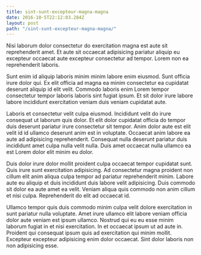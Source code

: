 ```yaml
---
title: sint-sunt-excepteur-magna-magna
date: 2016-10-5T22:12:03.284Z
layout: post
path: "/sint-sunt-excepteur-magna-magna/"
---
```


Nisi laborum dolor consectetur do exercitation magna est aute sit reprehenderit amet. Et aute sit occaecat adipisicing pariatur aliquip eu excepteur occaecat aute excepteur consectetur ad tempor. Lorem non ea reprehenderit laboris.

Sunt enim id aliquip laboris minim minim labore enim eiusmod. Sunt officia irure dolor qui. Ex elit officia ad magna ea minim consectetur ea cupidatat deserunt aliquip id elit velit. Commodo laboris enim Lorem tempor consectetur tempor laboris laboris sint fugiat ipsum. Et sit dolor irure labore labore incididunt exercitation veniam duis veniam cupidatat aute.

Laboris et consectetur velit culpa eiusmod. Incididunt velit do irure consequat ut laborum quis dolor. Et elit dolor cupidatat officia do tempor duis deserunt pariatur irure consectetur sit tempor. Anim dolor aute est elit velit id id ullamco deserunt anim est in voluptate. Occaecat anim labore ea aute ad adipisicing reprehenderit. Consequat nulla deserunt pariatur duis incididunt amet culpa nulla velit nulla. Duis amet occaecat nulla ullamco ea est Lorem dolor elit minim eu dolor.

Duis dolor irure dolor mollit proident culpa occaecat tempor cupidatat sunt. Quis irure sunt exercitation adipisicing. Ad consectetur magna proident non cillum elit anim aliqua culpa tempor ad pariatur reprehenderit minim. Labore aute eu aliquip et duis incididunt duis labore velit adipisicing. Duis commodo sit dolor ea aute amet ea velit. Veniam aliqua quis commodo non anim cillum et nisi culpa. Reprehenderit do elit ad occaecat id.

Ullamco tempor quis duis commodo minim culpa velit dolore exercitation in sunt pariatur nulla voluptate. Amet irure ullamco elit labore veniam officia dolor aute veniam est ipsum ullamco. Nostrud qui eu eu esse minim laborum fugiat in et nisi exercitation. In et occaecat ipsum ut ad aute in. Proident qui consequat ipsum quis ad exercitation qui minim mollit. Excepteur excepteur adipisicing enim dolor occaecat. Sint dolor laboris non non adipisicing esse.